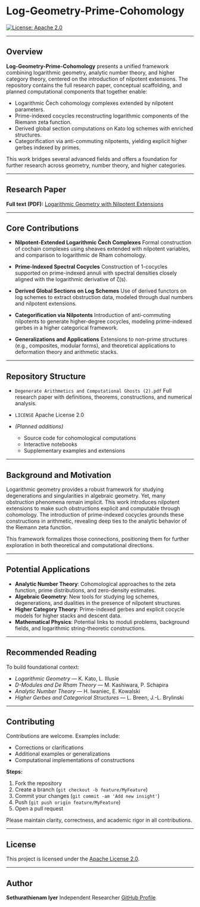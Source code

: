 

# Log-Geometry-Prime-Cohomology

[![License: Apache 2.0](https://img.shields.io/badge/License-Apache%202.0-blue.svg)](LICENSE)

---

## Overview

**Log-Geometry-Prime-Cohomology** presents a unified framework combining logarithmic geometry, analytic number theory, and higher category theory, centered on the introduction of nilpotent extensions. The repository contains the full research paper, conceptual scaffolding, and planned computational components that together enable:

* Logarithmic Čech cohomology complexes extended by nilpotent parameters.
* Prime-indexed cocycles reconstructing logarithmic components of the Riemann zeta function.
* Derived global section computations on Kato log schemes with enriched structures.
* Categorification via anti-commuting nilpotents, yielding explicit higher gerbes indexed by primes.

This work bridges several advanced fields and offers a foundation for further research across geometry, number theory, and higher categories.

---

## Research Paper

**Full text (PDF):**
[Logarithmic Geometry with Nilpotent Extensions](https://drive.google.com/file/d/1wHuX6de7OQ0u58nvmrb1bxaa6Zn_dZYb/view?usp=sharing)

---

## Core Contributions

* **Nilpotent-Extended Logarithmic Čech Complexes**
  Formal construction of cochain complexes using sheaves extended with nilpotent variables, and comparison to logarithmic de Rham cohomology.

* **Prime-Indexed Spectral Cocycles**
  Construction of 1-cocycles supported on prime-indexed annuli with spectral densities closely aligned with the logarithmic derivative of ζ(s).

* **Derived Global Sections on Log Schemes**
  Use of derived functors on log schemes to extract obstruction data, modeled through dual numbers and nilpotent extensions.

* **Categorification via Nilpotents**
  Introduction of anti-commuting nilpotents to generate higher-degree cocycles, modeling prime-indexed gerbes in a higher categorical framework.

* **Generalizations and Applications**
  Extensions to non-prime structures (e.g., composites, modular forms), and theoretical applications to deformation theory and arithmetic stacks.

---

## Repository Structure

* `Degenerate Arithmetics and Computational Ghosts (2).pdf`
  Full research paper with definitions, theorems, constructions, and numerical analysis.

* `LICENSE`
  Apache License 2.0

* *(Planned additions)*

  * Source code for cohomological computations
  * Interactive notebooks
  * Supplementary examples and extensions

---

## Background and Motivation

Logarithmic geometry provides a robust framework for studying degenerations and singularities in algebraic geometry. Yet, many obstruction phenomena remain implicit. This work introduces nilpotent extensions to make such obstructions explicit and computable through cohomology. The introduction of prime-indexed cocycles grounds these constructions in arithmetic, revealing deep ties to the analytic behavior of the Riemann zeta function.

This framework formalizes those connections, positioning them for further exploration in both theoretical and computational directions.

---

## Potential Applications

* **Analytic Number Theory**: Cohomological approaches to the zeta function, prime distributions, and zero-density estimates.
* **Algebraic Geometry**: New tools for studying log schemes, degenerations, and dualities in the presence of nilpotent structures.
* **Higher Category Theory**: Prime-indexed gerbes and explicit cocycle models for higher stacks and descent data.
* **Mathematical Physics**: Potential links to moduli problems, background fields, and logarithmic string-theoretic constructions.

---

## Recommended Reading

To build foundational context:

* *Logarithmic Geometry* — K. Kato, L. Illusie
* *D-Modules and De Rham Theory* — M. Kashiwara, P. Schapira
* *Analytic Number Theory* — H. Iwaniec, E. Kowalski
* *Higher Gerbes and Categorical Structures* — L. Breen, J.-L. Brylinski

---

## Contributing

Contributions are welcome. Examples include:

* Corrections or clarifications
* Additional examples or generalizations
* Computational implementations of constructions

**Steps:**

1. Fork the repository
2. Create a branch (`git checkout -b feature/MyFeature`)
3. Commit your changes (`git commit -am 'Add new insight'`)
4. Push (`git push origin feature/MyFeature`)
5. Open a pull request

Please maintain clarity, correctness, and academic rigor in all contributions.

---

## License

This project is licensed under the [Apache License 2.0](LICENSE).

---

## Author

**Sethurathienam Iyer**
Independent Researcher
[GitHub Profile](https://github.com/sethuiyer)
